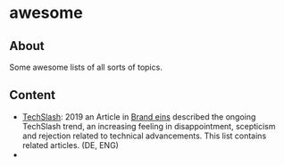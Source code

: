 # awesome

## About

Some awesome lists of all sorts of topics.

## Content

* [TechSlash](./techslash.md): 2019 an Article in [Brand eins](https://www.brandeins.de/magazine/brand-eins-wirtschaftsmagazin/2019/qualitaet/postdigital) described the ongoing TechSlash trend, an increasing feeling in disappointment, scepticism and rejection related to technical advancements. This list contains related articles. (DE, ENG)
* 